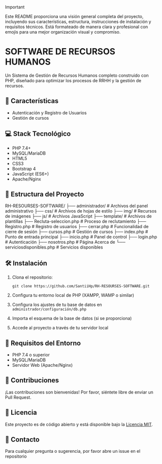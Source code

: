 
>[!IMPORTANT] 
Este README proporciona una visión general completa del proyecto, incluyendo sus características, estructura, instrucciones de instalación y requisitos técnicos. Está formateado de manera clara y profesional con emojis para una mejor organización visual y compromiso.


# SOFTWARE DE RECURSOS HUMANOS

Un Sistema de Gestión de Recursos Humanos completo construido con PHP, diseñado para optimizar los procesos de RRHH y la gestión de recursos.

## 🚀 Características

- Autenticación y Registro de Usuarios
- Gestión de cursos



## 💻 Stack Tecnológico

- PHP 7.4+
- MySQL/MariaDB
- HTML5
- CSS3
- Bootstrap 4
- JavaScript (ES6+)
- Apache/Nginx

## 📁 Estructura del Proyecto
RH-RESOURSES-SOFTWARE/
├── administrador/     # Archivos del panel administrativo
├── css/              # Archivos de hojas de estilo
├── img/              # Recursos de imágenes
├── js/               # Archivos JavaScript
├── template/         # Archivos de plantillas
├── Recluta-seleccion.php    # Proceso de reclutamiento
├── Registro.php            # Registro de usuarios
├── cerrar.php             # Funcionalidad de cierre de sesión
├── cursos.php            # Gestión de cursos
├── index.php             # Punto de entrada principal
├── inicio.php           # Panel de control
├── login.php            # Autenticación
├── nosotros.php         # Página Acerca de
└── serviciosdisponibles.php  # Servicios disponibles


## 🛠️ Instalación

1. Clona el repositorio:

    ```
    git clone https://github.com/SantiiHp/RH-RESOURSES-SOFTWARE.git
    ```
2. Configura tu entorno local de PHP (XAMPP, WAMP o similar)

3. Configura los ajustes de tu base de datos en `administrador/configuración/db.php`

4. Importa el esquema de la base de datos (si se proporciona)

5. Accede al proyecto a través de tu servidor local

## 🔐 Requisitos del Entorno

- PHP 7.4 o superior
- MySQL/MariaDB
- Servidor Web (Apache/Nginx)

## 👥 Contribuciones

¡Las contribuciones son bienvenidas! Por favor, siéntete libre de enviar un Pull Request.

## 📝 Licencia

Este proyecto es de código abierto y está disponible bajo la [Licencia MIT](LICENSE).

## 📧 Contacto

Para cualquier pregunta o sugerencia, por favor abre un issue en el repositorio
